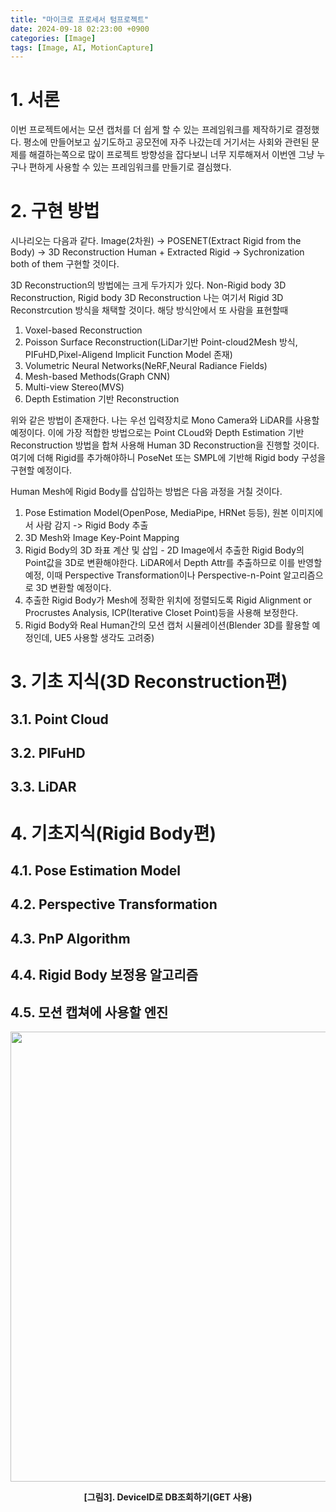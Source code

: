 ```yaml
---
title: "마이크로 프로세서 텀프로젝트"
date: 2024-09-18 02:23:00 +0900
categories: [Image]
tags: [Image, AI, MotionCapture]
---
```


# 1. 서론
이번 프로젝트에서는 모션 캡처를 더 쉽게 할 수 있는 프레임워크를 제작하기로 결정했다. 평소에 만들어보고 싶기도하고 공모전에 자주 나갔는데 거기서는 사회와 관련된 문제를 해결하는쪽으로 많이 프로젝트 방향성을 잡다보니 너무 지루해져서 이번엔 그냥 누구나 편하게 사용할 수 있는 프레임워크를 만들기로 결심했다.

# 2. 구현 방법

시나리오는 다음과 같다. Image(2차원) -> POSENET(Extract Rigid from the Body) -> 3D Reconstruction Human + Extracted Rigid -> Sychronization both of them 구현할 것이다.

3D Reconstruction의 방법에는 크게 두가지가 있다. Non-Rigid body 3D Reconstruction, Rigid body 3D Reconstruction 나는 여기서 Rigid 3D Reconstrcution 방식을 채택할 것이다. 해당 방식안에서 또 사람을 표현할때 
1. Voxel-based Reconstruction
2. Poisson Surface Reconstruction(LiDar기반 Point-cloud2Mesh 방식, PIFuHD,Pixel-Aligend Implicit Function Model 존재)
3. Volumetric Neural Networks(NeRF,Neural Radiance Fields)
4. Mesh-based Methods(Graph CNN)
5. Multi-view Stereo(MVS)
6. Depth Estimation 기반 Reconstruction

위와 같은 방법이 존재한다. 나는 우선 입력장치로 Mono Camera와 LiDAR를 사용할 예정이다. 이에 가장 적합한 방법으로는 Point CLoud와 Depth Estimation 기반 Reconstruction 방법을 합쳐 사용해 Human 3D Reconstruction을 진행할 것이다. 여기에 더해 Rigid를 추가해야하니 PoseNet 또는 SMPL에 기반해 Rigid body 구성을 구현할 예정이다.

Human Mesh에 Rigid Body를 삽입하는 방법은 다음 과정을 거칠 것이다.

1) Pose Estimation Model(OpenPose, MediaPipe, HRNet 등등), 원본 이미지에서 사람 감지 -> Rigid Body 추출
2) 3D Mesh와 Image Key-Point Mapping
3) Rigid Body의 3D 좌표 계산 및 삽입 - 2D Image에서 추출한 Rigid Body의 Point값을 3D로 변환해야한다. LiDAR에서 Depth Attr를 추출하므로 이를 반영할 예정, 이때 Perspective Transformation이나 Perspective-n-Point 알고리즘으로 3D 변환할 예정이다.
4) 추출한 Rigid Body가 Mesh에 정확한 위치에 정렬되도록 Rigid Alignment or Procrustes Analysis, ICP(Iterative Closet Point)등을 사용해 보정한다.
5) Rigid Body와 Real Human간의 모션 캡처 시뮬레이션(Blender 3D를 활용할 예정인데, UE5 사용할 생각도 고려중)

# 3. 기초 지식(3D Reconstruction편)

## 3.1. Point Cloud

## 3.2. PIFuHD

## 3.3. LiDAR

# 4. 기초지식(Rigid Body편)

## 4.1. Pose Estimation Model

## 4.2. Perspective Transformation

## 4.3. PnP Algorithm

## 4.4. Rigid Body 보정용 알고리즘

## 4.5. 모션 캡쳐에 사용할 엔진

<center>
<img src="https://github.com/user-attachments/assets/10f817fd-21f2-4b4a-97da-4fc7ff7891ab" width="720" height=""/>
<p><b>[그림3]. DeviceID로 DB조회하기(GET 사용) </b></p>
</center>

